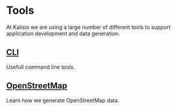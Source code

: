 # Tools

At Kalisio we are using a large number of different tools to support application development and data generation.

## [CLI](CLI.MD)

Usefull command line tools.

## [OpenStreetMap](./OSM.MD)

Learn how we generate OpenStreetMap data.


